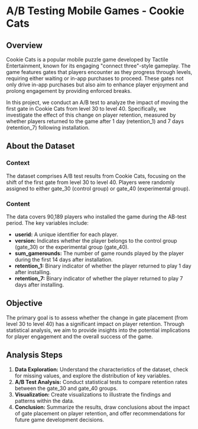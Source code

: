 # A/B Testing Mobile Games - Cookie Cats

## Overview

Cookie Cats is a popular mobile puzzle game developed by Tactile Entertainment, known for its engaging "connect three"-style gameplay. The game features gates that players encounter as they progress through levels, requiring either waiting or in-app purchases to proceed. These gates not only drive in-app purchases but also aim to enhance player enjoyment and prolong engagement by providing enforced breaks.

In this project, we conduct an A/B test to analyze the impact of moving the first gate in Cookie Cats from level 30 to level 40. Specifically, we investigate the effect of this change on player retention, measured by whether players returned to the game after 1 day (retention_1) and 7 days (retention_7) following installation.

## About the Dataset

### Context

The dataset comprises A/B test results from Cookie Cats, focusing on the shift of the first gate from level 30 to level 40. Players were randomly assigned to either gate_30 (control group) or gate_40 (experimental group).

### Content

The data covers 90,189 players who installed the game during the AB-test period. The key variables include:

- **userid:** A unique identifier for each player.
- **version:** Indicates whether the player belongs to the control group (gate_30) or the experimental group (gate_40).
- **sum_gamerounds:** The number of game rounds played by the player during the first 14 days after installation.
- **retention_1:** Binary indicator of whether the player returned to play 1 day after installing.
- **retention_7:** Binary indicator of whether the player returned to play 7 days after installing.

## Objective

The primary goal is to assess whether the change in gate placement (from level 30 to level 40) has a significant impact on player retention. Through statistical analysis, we aim to provide insights into the potential implications for player engagement and the overall success of the game.

## Analysis Steps

1. **Data Exploration:** Understand the characteristics of the dataset, check for missing values, and explore the distribution of key variables.
2. **A/B Test Analysis:** Conduct statistical tests to compare retention rates between the gate_30 and gate_40 groups.
3. **Visualization:** Create visualizations to illustrate the findings and patterns within the data.
4. **Conclusion:** Summarize the results, draw conclusions about the impact of gate placement on player retention, and offer recommendations for future game development decisions.


